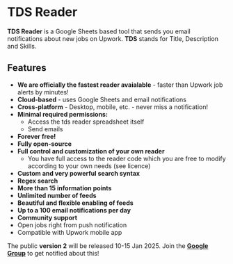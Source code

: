 # TDS Reader

**TDS Reader** is a Google Sheets based tool that sends you email notifications about new jobs on Upwork. **TDS** stands for Title, Description and Skills.

## Features

* **We are officially the fastest reader avaialable** - faster than Upwork job alerts by minutes!
* **Cloud-based** - uses Google Sheets and email notifications
* **Cross-platform** - Desktop, mobile, etc. - never miss a notification!
* **Minimal required permissions:**
  * Access the tds reader spreadsheet itself
  * Send emails
* **Forever free!**
* **Fully open-source**
* **Full control and customization of your own reader**
  * You have full access to the reader code which you are free to modify according to your own needs (see licence)
* **Custom and very powerful search syntax**
* **Regex search**
* **More than 15 information points**
* **Unlimited number of feeds**
* **Beautiful and flexible enabling of feeds**
* **Up to a 100 email notifications per day**
* **Community support**
* Open jobs right from push notification
* Compatible with Upwork mobile app


The public **version 2** will be released 10-15 Jan 2025. Join the **[Google Group](https://groups.google.com/g/tdsreader)** to get notified about this!

